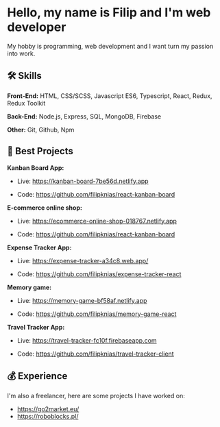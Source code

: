 
# Hello, my name is Filip and I'm web developer

My hobby is programming, web development and I want turn my passion into work.



## 🛠 Skills

**Front-End:** HTML, CSS/SCSS, Javascript ES6, Typescript, React, Redux, Redux Toolkit

**Back-End:** Node.js, Express, SQL, MongoDB, Firebase

**Other:** Git, Github, Npm

## 🌟 Best Projects
**Kanban Board App:** 
- Live: https://kanban-board-7be56d.netlify.app

- Code: https://github.com/filipknias/react-kanban-board

**E-commerce online shop:** 
- Live: https://ecommerce-online-shop-018767.netlify.app

- Code: https://github.com/filipknias/react-kanban-board

**Expense Tracker App:** 
- Live: https://expense-tracker-a34c8.web.app/

- Code: https://github.com/filipknias/expense-tracker-react

**Memory game:** 
- Live: https://memory-game-bf58af.netlify.app

- Code: https://github.com/filipknias/memory-game-react

**Travel Tracker App:** 
- Live: https://travel-tracker-fc10f.firebaseapp.com

- Code: https://github.com/filipknias/travel-tracker-client

## 💰 Experience

I'm also a freelancer, here are some projects I have worked on:

- https://go2market.eu/
- https://roboblocks.pl/
